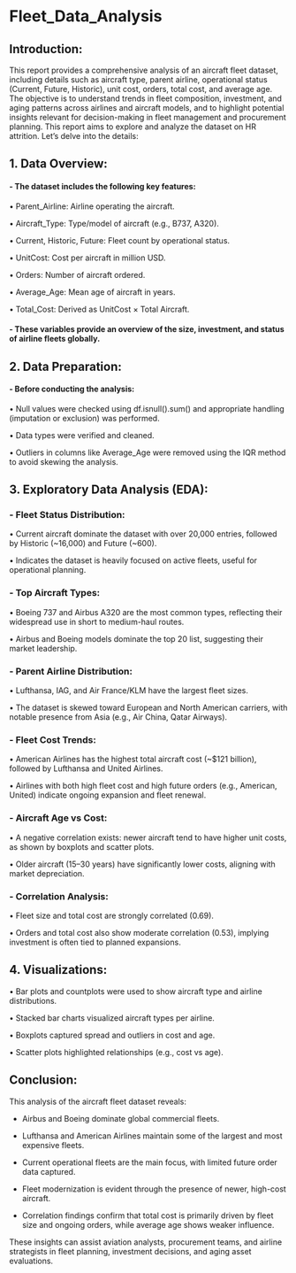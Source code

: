 # Fleet_Data_Analysis

## Introduction: 

This report provides a comprehensive analysis of an aircraft fleet dataset, including details such as aircraft type, parent airline, operational status (Current, Future, Historic), unit cost, orders, total cost, and average age. The objective is to understand trends in fleet composition, investment, and aging patterns across airlines and aircraft models, and to highlight potential insights relevant for decision-making in fleet management and procurement planning.
This report aims to explore and analyze the dataset on HR attrition. Let’s delve into the details:

## 1.	Data Overview:

#### -	The dataset includes the following key features:

  •	Parent_Airline: Airline operating the aircraft.

  •	Aircraft_Type: Type/model of aircraft (e.g., B737, A320).

  •	Current, Historic, Future: Fleet count by operational status.

  •	UnitCost: Cost per aircraft in million USD.

  •	Orders: Number of aircraft ordered.

  •	 Average_Age: Mean age of aircraft in years.

  •	Total_Cost: Derived as UnitCost × Total Aircraft.

#### -	These variables provide an overview of the size, investment, and status of airline fleets globally.
  
## 2.	Data Preparation:

#### -	Before conducting the analysis:

•	Null values were checked using df.isnull().sum() and appropriate handling (imputation or exclusion) was performed.

•	Data types were verified and cleaned.

•	Outliers in columns like Average_Age were removed using the IQR method to avoid skewing the analysis.

## 3.	Exploratory Data Analysis (EDA):

### -	Fleet Status Distribution:

• Current aircraft dominate the dataset with over 20,000 entries, followed by Historic (~16,000) and Future (~600).

• Indicates the dataset is heavily focused on active fleets, useful for operational planning.

### -	Top Aircraft Types:

• Boeing 737 and Airbus A320 are the most common types, reflecting their widespread use in short to medium-haul routes.

• Airbus and Boeing models dominate the top 20 list, suggesting their market leadership.

### -	Parent Airline Distribution:

• Lufthansa, IAG, and Air France/KLM have the largest fleet sizes.

• The dataset is skewed toward European and North American carriers, with notable presence from Asia (e.g., Air China, Qatar Airways).

### -	Fleet Cost Trends:

• American Airlines has the highest total aircraft cost (~$121 billion), followed by Lufthansa and United Airlines.

• Airlines with both high fleet cost and high future orders (e.g., American, United) indicate ongoing expansion and fleet renewal.

### -	Aircraft Age vs Cost:

• A negative correlation exists: newer aircraft tend to have higher unit costs, as shown by boxplots and scatter plots.

• Older aircraft (15–30 years) have significantly lower costs, aligning with market depreciation.

### -	Correlation Analysis:

• Fleet size and total cost are strongly correlated (0.69).

• Orders and total cost also show moderate correlation (0.53), implying investment is often tied to planned expansions.

## 4.	Visualizations:

• Bar plots and countplots were used to show aircraft type and airline distributions.

• Stacked bar charts visualized aircraft types per airline.

• Boxplots captured spread and outliers in cost and age.

• Scatter plots highlighted relationships (e.g., cost vs age).

## Conclusion:

This analysis of the aircraft fleet dataset reveals:

- Airbus and Boeing dominate global commercial fleets.
  
- Lufthansa and American Airlines maintain some of the largest and most expensive fleets.
  
- Current operational fleets are the main focus, with limited future order data captured.
  
- Fleet modernization is evident through the presence of newer, high-cost aircraft.
  
- Correlation findings confirm that total cost is primarily driven by fleet size and ongoing orders, while average age shows weaker influence.

These insights can assist aviation analysts, procurement teams, and airline strategists in fleet planning, investment decisions, and aging asset evaluations.

